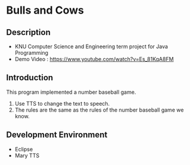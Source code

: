 # Bulls and Cows

## Description
- KNU Computer Science and Engineering term project for Java Programming
- Demo Video : https://www.youtube.com/watch?v=Es_81KqA8FM <br />

## Introduction
This program implemented a number baseball game.
1. Use TTS to change the text to speech.
2. The rules are the same as the rules of the number baseball game we know.

## Development Environment
- Eclipse
- Mary TTS

